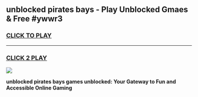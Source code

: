 
## unblocked pirates bays - Play Unblocked Gmaes & Free #ywwr3
<h3>
<a href="https://news.freeplayer.one?title=unblocked_pirates_bays&ref=24F">CLICK TO PLAY</a></h3>
<hr>

<h3>
<a href="https://news.freeplayer.one?title=unblocked_pirates_bays&ref=24F">CLICK 2 PLAY</a>
  
</h3>

<a href="https://news.freeplayer.one?title=unblocked_pirates_bays&ref=24F/"><img src="https://clearcache.store/games.png"></a>


**unblocked pirates bays games unblocked: Your Gateway to Fun and Accessible Online Gaming**
